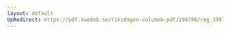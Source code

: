 ```yaml
---
layout: default
UpRedirect: https://pdf.swedeb.se/riksdagen-volumeG-pdf/199798/reg_199798/reg_199798_0071.pdf
---
```

